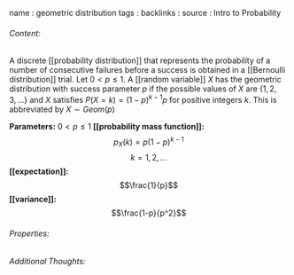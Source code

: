 name : geometric distribution
tags : 
backlinks : 
source : Intro to Probability

###### Content:
A discrete [[probability distribution]] that represents the probability of a number of consecutive failures before a success is obtained in a [[Bernoulli distribution]] trial.
Let $0 < p \leq 1$. A [[random variable]] $X$ has the geometric distribution with success parameter $p$ if the possible values of $X$ are $\{1,2,3,...\}$ and $X$ satisfies $P(X = k) = (1-p)^{k-1}p$ for positive integers $k$. This is abbreviated by $X \sim Geom(p)$

**Parameters:** $0 < p \leq 1$
**[[probability mass function]]:** $$p_X(k) = p(1-p)^{k-1}$$ $$k=1,2,...$$
**[[expectation]]:** $$\frac{1}{p}$$
**[[variance]]:** $$\frac{1-p}{p^2}$$

###### Properties:


###### Additional Thoughts:
